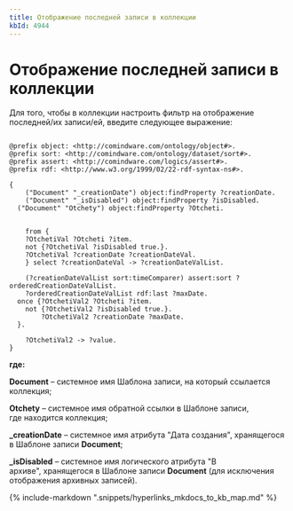 ```yaml
---
title: Отображение последней записи в коллекции
kbId: 4944
---
```


# Отображение последней записи в коллекции

Для того, чтобы в коллекции настроить фильтр на отображение последней/их записи/ей, введите следующее выражение:

```

@prefix object: <http://comindware.com/ontology/object#>.
@prefix sort: <http://comindware.com/ontology/dataset/sort#>.
@prefix assert: <http://comindware.com/logics/assert#>.
@prefix rdf: <http://www.w3.org/1999/02/22-rdf-syntax-ns#>.
 
{
    ("Document" "_creationDate") object:findProperty ?creationDate.
    ("Document" "_isDisabled") object:findProperty ?isDisabled.
  ("Document" "Otchety") object:findProperty ?Otcheti.
 
 
    from {
    ?OtchetiVal ?Otcheti ?item.
    not {?OtchetiVal ?isDisabled true.}.
    ?OtchetiVal ?creationDate ?creationDateVal.
    } select ?creationDateVal -> ?creationDateValList.
 
    (?creationDateValList sort:timeComparer) assert:sort ?orderedCreationDateValList.
    ?orderedCreationDateValList rdf:last ?maxDate.
  once {?OtchetiVal2 ?Otcheti ?item.
    not {?OtchetiVal2 ?isDisabled true.}.
        ?OtchetiVal2 ?creationDate ?maxDate.
  }.
 
    ?OtchetiVal2 -> ?value.
}

```

**где:**

**Document** – системное имя Шаблона записи, на который ссылается коллекция;

**Otchety** – системное имя обратной ссылки в Шаблоне записи, где находится коллекция;

**\_creationDate** – системное имя атрибута "Дата создания", хранящегося в Шаблоне записи **Document**;

**\_isDisabled** – системное имя логического атрибута "В архиве", хранящегося в Шаблоне записи **Document** (для исключения отображения архивных записей).

{% include-markdown ".snippets/hyperlinks_mkdocs_to_kb_map.md" %}
